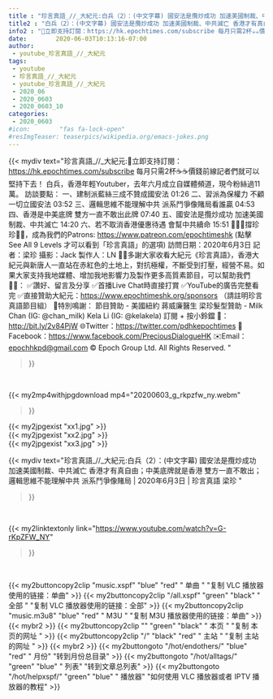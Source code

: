 ```yaml
---
title : "珍言真語_//_大紀元:白兵（2）：(中文字幕) 國安法是攬炒成功 加速美國制裁、中共滅亡 香港才有真自由；中美底牌就是香港 雙方一直不敢出；邏輯思維不能理解中共 派系鬥爭像賭局 | 2020年6月3日 | 珍言真語 梁珍 "
title2 : "白兵（2）：(中文字幕) 國安法是攬炒成功 加速美國制裁、中共滅亡 香港才有真自由；中美底牌就是香港 雙方一直不敢出；邏輯思維不能理解中共 派系鬥爭像賭局 | 2020年6月3日 | 珍言真語 梁珍 "
info2 : "💎立即支持訂閱：https://hk.epochtimes.com/subscribe 每月只需2杯☕☕價錢前線記者們就可以堅持下去！  白兵，香港年輕Youtuber，去年六月成立自媒體頻道，現今粉絲過11萬。  訪談要點： 一、建制派藍絲三成不贊成國安法  01:26 二、習派為保權力 不顧一切立國安法  03:52 三、邏輯思維不能理解中共  派系鬥爭像賭局看誰贏  04:53 四、香港是中美底牌  雙方一直不敢出此牌  07:40 五、國安法是攬炒成功 加速美國制裁、中共滅亡  14:20 六、若不取消香港優惠待遇  會幫中共續命  15:51  🙋🏼‍♂️撐珍珍💪🏻，成為我們的Patrons: https://www.patreon.com/epochtimeshk  (點擊  See All 9 Levels  才可以看到「珍言真語」的選項)  訪問日期：2020年6月3日 記者：梁珍 攝影：Jack 製作人：LN  🙏🏻多謝大家收看大紀元《珍言真語》，香港大紀元與新唐人一直站在赤紅色的土地上，對抗極權，不斷受到打壓，經營不易。如果大家支持我地媒體、增加我地影響力及製作更多高質素節目，可以幫助我們💪🏻： ✅讚好、留言及分享 ✅首播Live Chat時直接打賞 ✅YouTube的廣告完整看完 ✅直接贊助大紀元：https://www.epochtimeshk.org/sponsors （請註明珍言真語節目組）  💐特別鳴謝： 節目贊助 - 美國紐約 蔣威廉醫生 梁珍髮型贊助 - Milk Chan (IG: @chan_milk)   Kela Li (IG: @kelakela)  訂閱 + 按小鈴鐺 🔔：http://bit.ly/2v84PjW 🌐Twitter：https://twitter.com/pdhkepochtimes 👥Facebook：https://www.facebook.com/PreciousDialogueHK ✉️Email：epochhkpd@gmail.com  © Epoch Group Ltd. All Rights Reserved. "
date:        2020-06-03T10:13:16-07:00
author:
 - youtube_珍言真語_//_大紀元
tags:
 - youtube
 - 珍言真語_//_大紀元
 - youtube_珍言真語_//_大紀元
 - 2020_06
 - 2020_0603
 - 2020_0603_10
categories:
 - 2020_0603
#icon:        "fas fa-lock-open"
#resImgTeaser: teaserpics/wikipedia.org/emacs-jokes.png
---
```


{{< mydiv text="珍言真語_//_大紀元:💎立即支持訂閱：https://hk.epochtimes.com/subscribe 每月只需2杯☕☕價錢前線記者們就可以堅持下去！  白兵，香港年輕Youtuber，去年六月成立自媒體頻道，現今粉絲過11萬。  訪談要點： 一、建制派藍絲三成不贊成國安法  01:26 二、習派為保權力 不顧一切立國安法  03:52 三、邏輯思維不能理解中共  派系鬥爭像賭局看誰贏  04:53 四、香港是中美底牌  雙方一直不敢出此牌  07:40 五、國安法是攬炒成功 加速美國制裁、中共滅亡  14:20 六、若不取消香港優惠待遇  會幫中共續命  15:51  🙋🏼‍♂️撐珍珍💪🏻，成為我們的Patrons: https://www.patreon.com/epochtimeshk  (點擊  See All 9 Levels  才可以看到「珍言真語」的選項)  訪問日期：2020年6月3日 記者：梁珍 攝影：Jack 製作人：LN  🙏🏻多謝大家收看大紀元《珍言真語》，香港大紀元與新唐人一直站在赤紅色的土地上，對抗極權，不斷受到打壓，經營不易。如果大家支持我地媒體、增加我地影響力及製作更多高質素節目，可以幫助我們💪🏻： ✅讚好、留言及分享 ✅首播Live Chat時直接打賞 ✅YouTube的廣告完整看完 ✅直接贊助大紀元：https://www.epochtimeshk.org/sponsors （請註明珍言真語節目組）  💐特別鳴謝： 節目贊助 - 美國紐約 蔣威廉醫生 梁珍髮型贊助 - Milk Chan (IG: @chan_milk)   Kela Li (IG: @kelakela)  訂閱 + 按小鈴鐺 🔔：http://bit.ly/2v84PjW 🌐Twitter：https://twitter.com/pdhkepochtimes 👥Facebook：https://www.facebook.com/PreciousDialogueHK ✉️Email：epochhkpd@gmail.com  © Epoch Group Ltd. All Rights Reserved. "
>}}
<br>


{{< my2mp4withjpgdownload mp4="20200603_g_rkpzfw_ny.webm"
>}}

{{< my2jpgexist "xx1.jpg" >}}<br>
{{< my2jpgexist "xx2.jpg" >}}<br>
{{< my2jpgexist "xx3.jpg" >}}<br>



{{< mydiv text="珍言真語_//_大紀元:白兵（2）：(中文字幕) 國安法是攬炒成功 加速美國制裁、中共滅亡 香港才有真自由；中美底牌就是香港 雙方一直不敢出；邏輯思維不能理解中共 派系鬥爭像賭局 | 2020年6月3日 | 珍言真語 梁珍 "
>}}
<br>

{{< my2linktextonly link="https://www.youtube.com/watch?v=G-rKpZFW_NY"
>}}


<br>

{{< my2buttoncopy2clip "music.xspf"        "blue"   "red"    " 单曲 "  "复制 VLC 播放器使用的链接：单曲" >}} {{< my2buttoncopy2clip "/all.xspf"         "green"  "black"  " 全部 "  "复制 VLC 播放器使用的链接：全部" >}} {{< my2buttoncopy2clip "music.m3u8"        "blue"   "red"    " M3U  "    "复制 M3U 播放器使用的链接：单曲" >}} {{< mybr2 >}} {{< my2buttoncopy2clip ""                  "green"  "black"  " 本页 "    "复制 本页的网址 " >}} {{< my2buttoncopy2clip "/"                 "black"  "red"    " 主站 "    "复制 主站的网址 " >}} {{< mybr2 >}} {{< my2buttongoto      "/hot/endothers/"   "blue"   "red"    " 月份"   "转到月份总目录" >}} {{< my2buttongoto      "/hot/alltags/"     "green"  "blue"   " 列表"   "转到文章总列表" >}} {{< my2buttongoto      "/hot/helpxspf/"    "green"  "blue"   " 播放器" "如何使用 VLC 播放器或者 IPTV 播放器的教程" >}} 
